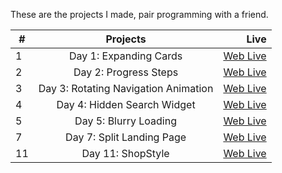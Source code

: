 These are the projects I made, pair programming with a friend.

| #   |               Projects               |                                                                                                   Live |
| --- | :----------------------------------: | -----------------------------------------------------------------------------------------------------: |
| 1   |        Day 1: Expanding Cards        |    [Web Live](https://lloydrivers.github.io/rite-of-passage/50%20Projects-in-50-days/Day-1/index.html) |
| 2   |        Day 2: Progress Steps         |    [Web Live](https://lloydrivers.github.io/rite-of-passage/50%20Projects-in-50-days/Day-2/index.html) |
| 3   | Day 3: Rotating Navigation Animation |    [Web Live](https://lloydrivers.github.io/rite-of-passage/50%20Projects-in-50-days/Day-3/index.html) |
| 4   |     Day 4: Hidden Search Widget      |  [Web Live](https://lloydrivers.github.io/rite-of-passage/50%20Projects-in-50-days/Day%204/index.html) |
| 5   |        Day 5: Blurry Loading         |  [Web Live](https://lloydrivers.github.io/rite-of-passage/50%20Projects-in-50-days/Day20%5/index.html) |
| 7   |      Day 7: Split Landing Page       |  [Web Live](https://lloydrivers.github.io/rite-of-passage/50%20Projects-in-50-days/Day20%7/index.html) |
| 11  |          Day 11: ShopStyle           | [Web Live](https://lloydrivers.github.io/rite-of-passage/50%20Projects-in-50-days/Day20%10/index.html) |
